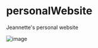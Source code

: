 # personalWebsite
Jeannette's personal website

![image](https://github.com/JeannetteMayo/personalWebsite/assets/65695953/b2da7ffb-84e4-4e18-9fed-31b38bbd75e1)

